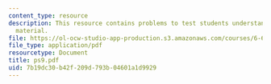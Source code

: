 ```yaml
---
content_type: resource
description: This resource contains problems to test students understanding of course
  material.
file: https://ol-ocw-studio-app-production.s3.amazonaws.com/courses/6-630-electromagnetics-fall-2006/7b19dc30b42f209d793b04601a1d9929_ps9.pdf
file_type: application/pdf
resourcetype: Document
title: ps9.pdf
uid: 7b19dc30-b42f-209d-793b-04601a1d9929
---
```

